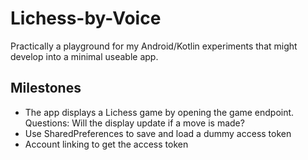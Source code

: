 # Lichess-by-Voice
Practically a playground for my Android/Kotlin experiments that might develop into a minimal useable app.

## Milestones
* The app displays a Lichess game by opening the game endpoint. Questions: Will the display update if a move is made?
* Use SharedPreferences to save and load a dummy access token
* Account linking to get the access token
